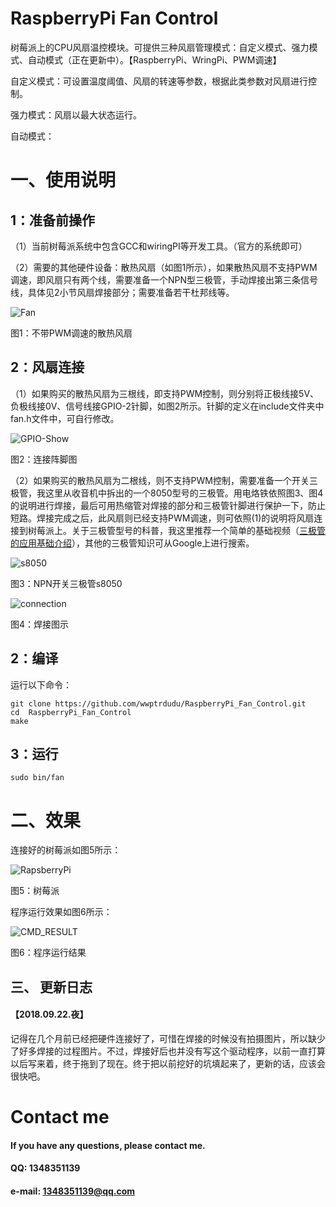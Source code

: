 # RaspberryPi Fan Control
树莓派上的CPU风扇温控模块。可提供三种风扇管理模式：自定义模式、强力模式、自动模式（正在更新中）。【RaspberryPi、WringPi、PWM调速】

自定义模式：可设置温度阈值、风扇的转速等参数，根据此类参数对风扇进行控制。

强力模式：风扇以最大状态运行。

自动模式：

# 一、使用说明
## 1：准备前操作
（1）当前树莓派系统中包含GCC和wiringPI等开发工具。（官方的系统即可）

（2）需要的其他硬件设备：散热风扇（如图1所示），如果散热风扇不支持PWM调速，即风扇只有两个线，需要准备一个NPN型三极管，手动焊接出第三条信号线，具体见2小节风扇焊接部分；需要准备若干杜邦线等。

![Fan]( https://github.com/wwptrdudu/RaspberryPi_Fan_Control/blob/master/photos/fan.jpg )

图1：不带PWM调速的散热风扇


## 2：风扇连接
（1）如果购买的散热风扇为三根线，即支持PWM控制，则分别将正极线接5V、负极线接0V、信号线接GPIO-2针脚，如图2所示。针脚的定义在include文件夹中fan.h文件中，可自行修改。

![GPIO-Show]( https://github.com/wwptrdudu/RaspberryPi_Fan_Control/blob/master/photos/GPIO_Show.jpg )

图2：连接阵脚图


（2）如果购买的散热风扇为二根线，则不支持PWM控制，需要准备一个开关三极管，我这里从收音机中拆出的一个8050型号的三极管。用电烙铁依照图3、图4的说明进行焊接，最后可用热缩管对焊接的部分和三极管针脚进行保护一下，防止短路。焊接完成之后，此风扇则已经支持PWM调速，则可依照(1)的说明将风扇连接到树莓派上。关于三极管型号的科普，我这里推荐一个简单的基础视频（[三极管的应用基础介绍](https://www.bilibili.com/video/av8960413 "三极管的应用基础介绍")），其他的三极管知识可从Google上进行搜索。


![s8050]( https://github.com/wwptrdudu/RaspberryPi_Fan_Control/blob/master/photos/s8050.jpg )

图3：NPN开关三极管s8050



![connection]( https://github.com/wwptrdudu/RaspberryPi_Fan_Control/blob/master/photos/connection.jpg )

图4：焊接图示

## 2：编译
运行以下命令：

	git clone https://github.com/wwptrdudu/RaspberryPi_Fan_Control.git
	cd  RaspberryPi_Fan_Control
	make

## 3：运行

	sudo bin/fan


# 二、效果

连接好的树莓派如图5所示：


![RapsberryPi]( https://github.com/wwptrdudu/RaspberryPi_Fan_Control/blob/master/photos/raspberryPi.jpg )

图5：树莓派

程序运行效果如图6所示：


![CMD_RESULT]( https://github.com/wwptrdudu/RaspberryPi_Fan_Control/blob/master/photos/cmd_result.jpg )

图6：程序运行结果

## 三、 更新日志

#### 【2018.09.22.夜】
记得在几个月前已经把硬件连接好了，可惜在焊接的时候没有拍摄图片，所以缺少了好多焊接的过程图片。不过，焊接好后也并没有写这个驱动程序，以前一直打算以后写来着，终于拖到了现在。终于把以前挖好的坑填起来了，更新的话，应该会很快吧。



# Contact me 
#### If you have any questions, please contact me.
#### QQ: 1348351139
#### e-mail: 1348351139@qq.com

